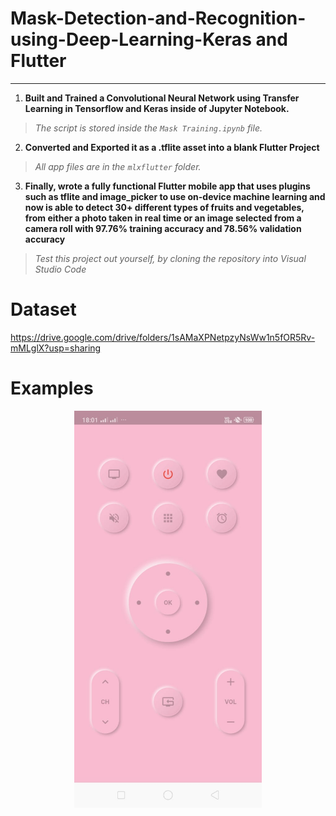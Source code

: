 # Mask-Detection-and-Recognition-using-Deep-Learning-Keras and Flutter
-------------------------------------------------
1) **Built and Trained a Convolutional Neural Network using Transfer Learning in Tensorflow and Keras inside of Jupyter Notebook.**
> *The script is stored inside the ```Mask Training.ipynb``` file.*
2) **Converted and Exported it as a .tflite asset into a blank Flutter Project**
>  *All app files are in the ```mlxflutter``` folder.*
3) **Finally, wrote a fully functional Flutter mobile app that uses plugins such as tflite and image_picker to use on-device machine learning and now is able to detect 30+ different types of fruits and vegetables, from either a photo taken in real time or an image selected from a camera roll with 97.76% training accuracy and 78.56% validation accuracy**
> *Test this project out yourself, by cloning the repository into Visual Studio Code*

# Dataset

https://drive.google.com/drive/folders/1sAMaXPNetpzyNsWw1n5fOR5Rv-mMLglX?usp=sharing

# Examples


<p align="center">
  <img src="https://github.com/SatYu26/Shadow_Remote/blob/main/SS.jpeg?raw=true" width="300" >
</p>
